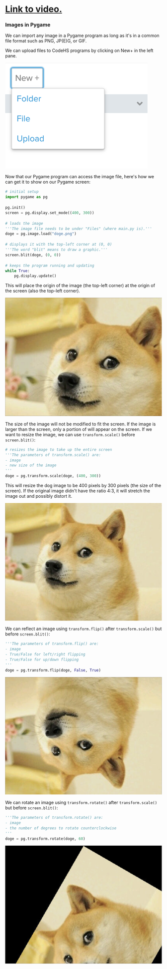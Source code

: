 # [Link to video.](https://www.youtube.com/watch?v=PJt65e0A1NE&list=PLVD25niNi0BnsKwMvXId8jFMXxC1wUbko)

### Images in Pygame

We can import any image in a Pygame program as long as it's in a common file format such as PNG, JP(E)G, or GIF.

We can upload files to CodeHS programs by clicking on New+ in the left pane.

![](../Images/new_upload.png)

Now that our Pygame program can access the image file, here's how we can get it to show on our Pygame screen:

```python
# initial setup
import pygame as pg

pg.init()
screen = pg.display.set_mode((400, 300))

# loads the image
'''The image file needs to be under "Files" (where main.py is).'''
doge = pg.image.load("doge.png")

# displays it with the top-left corner at (0, 0)
'''The word "blit" means to draw a graphic.'''
screen.blit(doge, (0, 0))

# keeps the program running and updating
while True:
    pg.display.update()
```

This will place the origin of the image (the top-left corner) at the origin of the screen (also the top-left corner).

![](../Images/pygame_doge_1.png)

The size of the image will not be modified to fit the screen. If the image is larger than the screen, only a portion of will appear on the screen. If we want to resize the image, we can use `transform.scale()` before `screen.blit()`:

```python
# resizes the image to take up the entire screen
'''The parameters of transform.scale() are:
- image
- new size of the image
'''
doge = pg.transform.scale(doge, (400, 300))
```

This will resize the dog image to be 400 pixels by 300 pixels (the size of the screen). If the original image didn't have the ratio 4:3, it will stretch the image out and possibly distort it.

![](../Images/pygame_doge_2.png)

We can reflect an image using `transform.flip()` after `transform.scale()` but before `screen.blit()`:

```python
'''The parameters of transform.flip() are:
- image
- True/False for left/right flipping
- True/False for up/down flipping
'''
doge = pg.transform.flip(doge, False, True)
```

![](../Images/pygame_doge_3.png)

We can rotate an image using `transform.rotate()` after `transform.scale()` but before `screen.blit()`:

```python
'''The parameters of transform.rotate() are:
- image
- the number of degrees to rotate counterclockwise
'''
doge = pg.transform.rotate(doge, 60)
```

![](../Images/pygame_doge_4.png)
